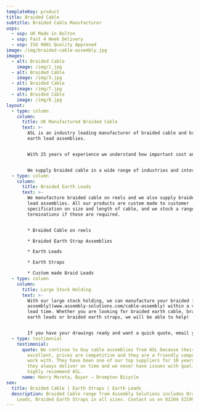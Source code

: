 ```yaml
---
templateKey: product
title: Braided Cable
subtitle: Braided Cable Manufacturer
usps:
  - usp: UK Made in Bolton
  - usp: Fast 4 Week Delivery
  - usp: ISO 9001 Quality Approved
image: /img/braided-cable-assembly.jpg
images:
  - alt: Braided Cable
    image: /img/1.jpg
  - alt: Braided Cable
    image: /img/3.jpg
  - alt: Braided Cable
    image: /img/7.jpg
  - alt: Braided Cable
    image: /img/8.jpg
layout:
  - type: column
    column:
      title: UK Manufactured Braided Cable
      text: >-
        ASL is an industry leading manufacturer of braided cable and braided
        earth lead assemblies.


        With 25 years of experience we understand how important cost and reliability is. To ensure every project is a success, we work closely with our customers from the costing stage right through to production, focusing on producing braided [cable assemblies](www.assembly-solutions.com/cable-assemblies) that are cost effective and fit for purpose.


        We supply braided cable in a wide range of industries and interestingly recently supplied braided earth leads into the QE2 Ship that is now a floating hotel in Dubai!
  - type: column
    column:
      title: Braided Earth Leads
      text: >-
        We manufacture braided cable on reels and we also supply braided earth
        lead assemblies. All our products are custom made to customer
        specification on size and length of cable, and we stock a range of
        terminations if these are required.


        * Braided Cable on reels

        * Braided Earth Strap Assemblies

        * Earth Leads

        * Earth Straps

        * Custom made Braid Leads
  - type: column
    column:
      title: Large Stock Holding
      text: >-
        With our large stock holding, we can manufacture your braided [cable
        assembly](www.assembly-solutions.com/cable-assembly) within a very short
        lead time. Whether you are looking for braided earth cable, braided
        earth leads or braided earth straps, we will be able to help!


        If you have your drawings ready and want a quick quote, email your RFQ to enquiry@assembly-solutions.com or if you want to chat with our engineers, call 01204 521999.
  - type: testimonial
    testimonial:
      quote: We continue to buy cable assemblies from ASL because their quality is
        excellent, prices are competitive and they are a friendly company to
        work with. They have been one of our top suppliers for 10 years because
        they always deliver on time and we never have issues with quality. We
        highly recommend ASL.
      name: Henry Moreta, Buyer – Brompton Bicycle
seo:
  title: Braided Cable | Earth Straps | Earth Leads
  description: Braided Cable range from Assembly Solutions includes Braided Earth
    Leads, Braided Earth Straps in all sizes. Contact us on 01204 521999.
---
```


